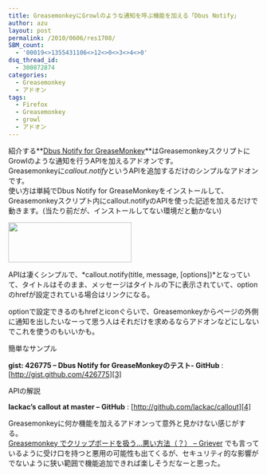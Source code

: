 ```yaml
---
title: GreasemonkeyにGrowlのような通知を呼ぶ機能を加える「Dbus Notify」
author: azu
layout: post
permalink: /2010/0606/res1708/
SBM_count:
  - '00019<>1355431106<>12<>0<>3<>4<>0'
dsq_thread_id:
  - 300872874
categories:
  - Greasemonkey
  - アドオン
tags:
  - Firefox
  - Greasemonkey
  - growl
  - アドオン
---
```

紹介する**[Dbus Notify for GreaseMonkey][1]**はGreasemonkeyスクリプトにGrowlのような通知を行うAPIを加えるアドオンです。  
Greasemonkeyに*callout.notify*というAPIを追加するだけのシンプルなアドオンです。  
使い方は単純でDbus Notify for GreaseMonkeyをインストールして、Greasemonkeyスクリプト内にcallout.notifyのAPIを使った記述を加えるだけで動きます。(当たり前だが、インストールしてない環境だと動かない)

[<img class="alignnone size-full wp-image-1709" title="sshot-2010-06-06-1" src="https://efcl.info/wp-content/uploads/2010/06/sshot-2010-06-06-1.png" alt="" width="247" height="80" />][2]

APIは凄くシンプルで、*callout.notify(title, message, [options])*となっていて、タイトルはそのまま、メッセージはタイトルの下に表示されていて、optionのhrefが設定されている場合はリンクになる。

optionで設定できるのもhrefとiconぐらいで、Greasemonkeyからページの外側に通知を出したいなーって思う人はそれだけを求めるならアドオンなどにしないでこれを使うのもいいかも。

簡単なサンプル

**gist: 426775 &#8211; Dbus Notify for GreaseMonkeyのテスト- GitHub**
:   [http://gist.github.com/426775][3]

APIの解説

**lackac&#8217;s callout at master &#8211; GitHub**
:   [http://github.com/lackac/callout][4]

Greasemonkeyに何か機能を加えるアドオンって意外と見かけない感じがする。  
[Greasemonkey でクリップボードを扱う…悪い方法（？） &#8211; Griever][5] でも言っているように受け口を持つと悪用の可能性も出てくるが、セキュリティ的な影響がでないように狭い範囲で機能追加できれば楽しそうだなーと思った。

 [1]: https://addons.mozilla.org/ja/firefox/addon/80827/
 [2]: https://efcl.info/wp-content/uploads/2010/06/sshot-2010-06-06-1.png
 [3]: http://gist.github.com/426775 "gist: 426775 - Dbus Notify for GreaseMonkeyのテスト- GitHub"
 [4]: http://github.com/lackac/callout "lackac's callout at master - GitHub"
 [5]: http://d.hatena.ne.jp/Griever/20090617/1245256102
